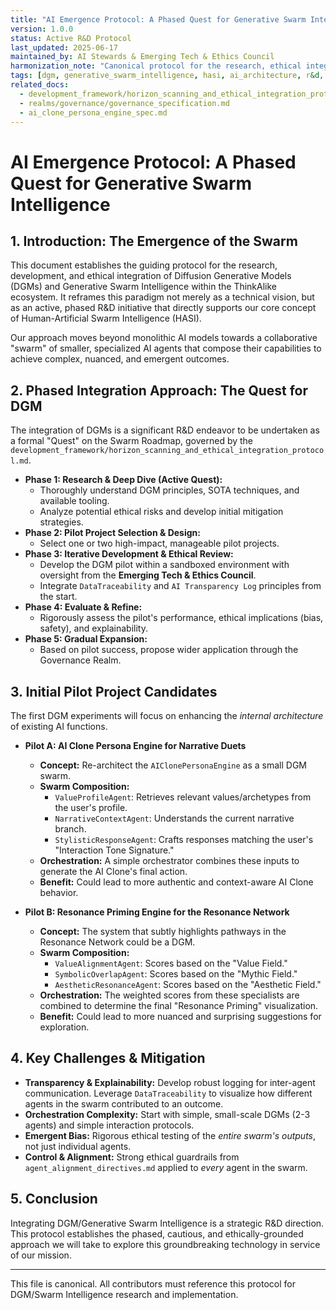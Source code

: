 ```yaml
---
title: "AI Emergence Protocol: A Phased Quest for Generative Swarm Intelligence"
version: 1.0.0
status: Active R&D Protocol
last_updated: 2025-06-17
maintained_by: AI Stewards & Emerging Tech & Ethics Council
harmonization_note: "Canonical protocol for the research, ethical integration, and phased implementation of DGM/Generative Swarm Intelligence. Supersedes legacy DGM blueprints."
tags: [dgm, generative_swarm_intelligence, hasi, ai_architecture, r&d, protocol, ethics]
related_docs:
  - development_framework/horizon_scanning_and_ethical_integration_protocol.md
  - realms/governance/governance_specification.md
  - ai_clone_persona_engine_spec.md
---
```


# AI Emergence Protocol: A Phased Quest for Generative Swarm Intelligence

## 1. Introduction: The Emergence of the Swarm
This document establishes the guiding protocol for the research, development, and ethical integration of Diffusion Generative Models (DGMs) and Generative Swarm Intelligence within the ThinkAlike ecosystem. It reframes this paradigm not merely as a technical vision, but as an active, phased R&D initiative that directly supports our core concept of Human-Artificial Swarm Intelligence (HASI).

Our approach moves beyond monolithic AI models towards a collaborative "swarm" of smaller, specialized AI agents that compose their capabilities to achieve complex, nuanced, and emergent outcomes.

## 2. Phased Integration Approach: The Quest for DGM
The integration of DGMs is a significant R&D endeavor to be undertaken as a formal "Quest" on the Swarm Roadmap, governed by the `development_framework/horizon_scanning_and_ethical_integration_protocol.md`.

-   **Phase 1: Research & Deep Dive (Active Quest):**
    -   Thoroughly understand DGM principles, SOTA techniques, and available tooling.
    -   Analyze potential ethical risks and develop initial mitigation strategies.
-   **Phase 2: Pilot Project Selection & Design:**
    -   Select one or two high-impact, manageable pilot projects.
-   **Phase 3: Iterative Development & Ethical Review:**
    -   Develop the DGM pilot within a sandboxed environment with oversight from the **Emerging Tech & Ethics Council**.
    -   Integrate `DataTraceability` and `AI Transparency Log` principles from the start.
-   **Phase 4: Evaluate & Refine:**
    -   Rigorously assess the pilot's performance, ethical implications (bias, safety), and explainability.
-   **Phase 5: Gradual Expansion:**
    -   Based on pilot success, propose wider application through the Governance Realm.

## 3. Initial Pilot Project Candidates
The first DGM experiments will focus on enhancing the *internal architecture* of existing AI functions.

-   **Pilot A: AI Clone Persona Engine for Narrative Duets**
    -   **Concept:** Re-architect the `AIClonePersonaEngine` as a small DGM swarm.
    -   **Swarm Composition:**
        -   `ValueProfileAgent`: Retrieves relevant values/archetypes from the user's profile.
        -   `NarrativeContextAgent`: Understands the current narrative branch.
        -   `StylisticResponseAgent`: Crafts responses matching the user's "Interaction Tone Signature."
    -   **Orchestration:** A simple orchestrator combines these inputs to generate the AI Clone's final action.
    -   **Benefit:** Could lead to more authentic and context-aware AI Clone behavior.

-   **Pilot B: Resonance Priming Engine for the Resonance Network**
    -   **Concept:** The system that subtly highlights pathways in the Resonance Network could be a DGM.
    -   **Swarm Composition:**
        -   `ValueAlignmentAgent`: Scores based on the "Value Field."
        -   `SymbolicOverlapAgent`: Scores based on the "Mythic Field."
        -   `AestheticResonanceAgent`: Scores based on the "Aesthetic Field."
    -   **Orchestration:** The weighted scores from these specialists are combined to determine the final "Resonance Priming" visualization.
    -   **Benefit:** Could lead to more nuanced and surprising suggestions for exploration.

## 4. Key Challenges & Mitigation
-   **Transparency & Explainability:** Develop robust logging for inter-agent communication. Leverage `DataTraceability` to visualize how different agents in the swarm contributed to an outcome.
-   **Orchestration Complexity:** Start with simple, small-scale DGMs (2-3 agents) and simple interaction protocols.
-   **Emergent Bias:** Rigorous ethical testing of the *entire swarm's outputs*, not just individual agents.
-   **Control & Alignment:** Strong ethical guardrails from `agent_alignment_directives.md` applied to *every* agent in the swarm.

## 5. Conclusion
Integrating DGM/Generative Swarm Intelligence is a strategic R&D direction. This protocol establishes the phased, cautious, and ethically-grounded approach we will take to explore this groundbreaking technology in service of our mission.

---

This file is canonical. All contributors must reference this protocol for DGM/Swarm Intelligence research and implementation.
